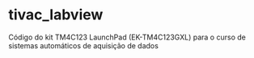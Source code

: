 # tivac_labview
Código do kit TM4C123 LaunchPad (EK-TM4C123GXL) para o curso de sistemas automáticos de aquisição de dados
